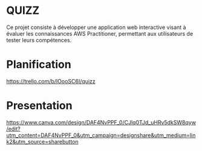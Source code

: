 # QUIZZ
  Ce projet consiste à développer une application web interactive visant à évaluer les connaissances AWS Practitioner, permettant aux utilisateurs de tester leurs compétences.

# Planification
  https://trello.com/b/IOooSC6I/quizz

# Presentation
  https://www.canva.com/design/DAF4NvPPF_0/CJlq0TJd_uHRv5dkSW8qyw/edit?utm_content=DAF4NvPPF_0&utm_campaign=designshare&utm_medium=link2&utm_source=sharebutton
